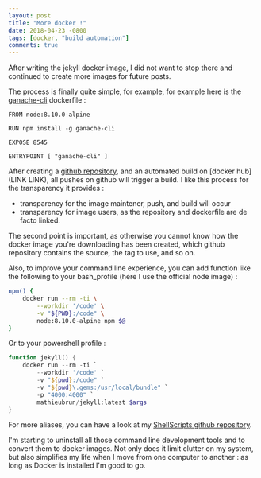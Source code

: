 ```yaml
---
layout: post
title: "More docker !"
date: 2018-04-23 -0800
tags: [docker, "build automation"]
comments: true
---
```


After writing the jekyll docker image, I did not want to stop there and continued to create more images for future posts.

The process is finally quite simple, for example, for example here is the [ganache-cli](https://github.com/trufflesuite/ganache-cli) dockerfile :

```` docker
FROM node:8.10.0-alpine

RUN npm install -g ganache-cli

EXPOSE 8545

ENTRYPOINT [ "ganache-cli" ]
````

After creating a [github repository](https://github.com/mathieubrun/docker-ganache-cli), and an automated build on [docker hub](LINK LINK), all pushes on github will trigger a build. I like this process for the transparency it provides :

- transparency for the image maintener, push, and build will occur
- transparency for image users, as the repository and dockerfile are de facto linked.

The second point is important, as otherwise you cannot know how the docker image you're downloading has been created, which github repository contains the source, the tag to use, and so on.

Also, to improve your command line experience, you can add function like the following to your bash_profile (here I use the official node image) :

```` sh
npm() {
    docker run --rm -ti \
        --workdir '/code' \
        -v "${PWD}:/code" \
        node:8.10.0-alpine npm $@
}
````

Or to your powershell profile :

```` powershell
function jekyll() {
    docker run --rm -ti `
        --workdir '/code' `
        -v "${pwd}:/code" `
        -v "${pwd}\.gems:/usr/local/bundle" `
        -p "4000:4000" `
        mathieubrun/jekyll:latest $args
}
````

For more aliases, you can have a look at my [ShellScripts github repository](https://github.com/mathieubrun/ShellScripts).

I'm starting to uninstall all those command line development tools and to convert them to docker images. Not only does it limit clutter on my system, but also simplifies my life when I move from one computer to another : as long as Docker is installed I'm good to go.